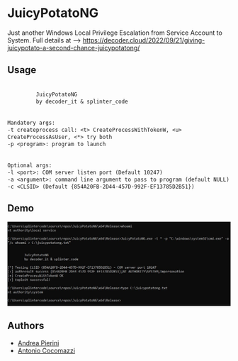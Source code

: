 # JuicyPotatoNG

Just another Windows Local Privilege Escalation from Service Account to System. Full details at --> https://decoder.cloud/2022/09/21/giving-juicypotato-a-second-chance-juicypotatong/ 

## Usage

```

         JuicyPotatoNG
         by decoder_it & splinter_code


Mandatory args:
-t createprocess call: <t> CreateProcessWithTokenW, <u> CreateProcessAsUser, <*> try both
-p <program>: program to launch


Optional args:
-l <port>: COM server listen port (Default 10247)
-a <argument>: command line argument to pass to program (default NULL)
-c <CLSID> (Default {854A20FB-2D44-457D-992F-EF13785D2B51})

```

## Demo

![demo](demo.png)

## Authors

* [Andrea Pierini](https://twitter.com/decoder_it)
* [Antonio Cocomazzi](https://twitter.com/splinter_code)
